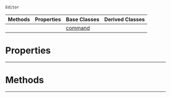  `Editor`

|Methods|Properties|Base Classes|Derived Classes|
|---|---|---|---|
| | |[command](https://github.com/ArendDanielek/ZeroDocsTest/blob/master/code_reference/class_reference/command.markdown)| |


 #  Properties


---  
 #  Methods


---  
 
  
  
  
  
  
  
  

 